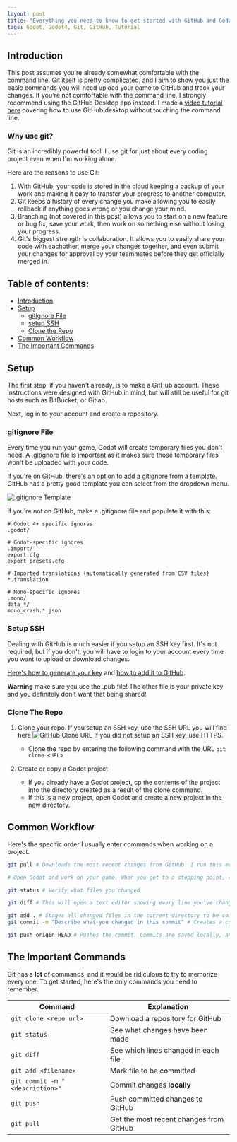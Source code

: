 ```yaml
---
layout: post
title: "Everything you need to know to get started with GitHub and Godot"
tags: Godot, Godot4, Git, GitHub, Tutorial
---
```


## Introduction
This post assumes you're already somewhat comfortable with the command line. Git itself is pretty complicated, and I aim to show you just the basic commands you will need upload your game to GitHub and track your changes. If you're not comfortable with the command line, I strongly recommend using the GitHub Desktop app instead. I made a [video tutorial here](https://www.youtube.com/watch?v=8UrZGJQq5cE&t=2s) covering how to use GitHub desktop without touching the command line.

### Why use git?
Git is an incredibly powerful tool. I use git for just about every coding project even when I'm working alone.

Here are the reasons to use Git:
1. With GitHub, your code is stored in the cloud keeping a backup of your work and making it easy to transfer your progress to another computer.
2. Git keeps a history of every change you make allowing you to easily rollback if anything goes wrong or you change your mind.
3. Branching (not covered in this post) allows you to start on a new feature or bug fix, save your work, then work on something else without losing your progress.
4. Git's biggest strength is collaboration. It allows you to easily share your code with eachother, merge your changes together, and even submit your changes for approval by your teammates before they get officially merged in.


## Table of contents:
 - [Introduction](#introduction)
 - [Setup](#setup)
    - [gitignore File](#gitignore-file)
    - [setup SSH](#setup-ssh)
    - [Clone the Repo](#clone-the-repo)
 - [Common Workflow](#common-workflow)
 - [The Important Commands](#the-important-commands)

## Setup
The first step, if you haven't already, is to make a GitHub account. These instructions were designed with GitHub in mind, but will still be useful for git hosts such as BitBucket, or Gitlab.

Next, log in to your account and create a repository.

### gitignore File
Every time you run your game, Godot will create temporary files you don't need. A .gitignore file is important as it makes sure those temporary files won't be uploaded with your code.

If you're on GitHub, there's an option to add a gitignore from a template. GitHub has a pretty good template you can select from the dropdown menu.

![.gitignore Template]({{site.baseurl}}/_images/GitHub-.gitignore-Template.png)

If you're not on GitHub, make a .gitignore file and populate it with this:
```
# Godot 4+ specific ignores
.godot/

# Godot-specific ignores
.import/
export.cfg
export_presets.cfg

# Imported translations (automatically generated from CSV files)
*.translation

# Mono-specific ignores
.mono/
data_*/
mono_crash.*.json

```

### Setup SSH
Dealing with GitHub is much easier if you setup an SSH key first. It's not required, but if you don't, you will have to login to your account every time you want to upload or download changes.

 [Here's how to generate your key](https://docs.github.com/en/authentication/connecting-to-github-with-ssh/generating-a-new-ssh-key-and-adding-it-to-the-ssh-agent) and [how to add it to GitHub](https://docs.github.com/en/authentication/connecting-to-github-with-ssh/adding-a-new-ssh-key-to-your-github-account).

**Warning** make sure you use the .pub file! The other file is your private key and you definitely don't want that being shared!

### Clone The Repo
1. Clone your repo. If you setup an SSH key, use the SSH URL you will find here
![GitHub Clone URL]({{site.baseurl}}/_images/GitHubCloneURL.png)
 If you did not setup an SSH key, use HTTPS.

    * Clone the repo by entering the following command with the URL `git clone <URL>`
2. Create or copy a Godot project 
    * If you already have a Godot project, cp the contents of the project into the directory created as a result of the clone command.
    * If this is a new project, open Godot and create a new project in the new directory.

## Common Workflow
Here's the specific order I usually enter commands when working on a project.

```sh
git pull # Downloads the most recent changes from GitHub. I run this every time I start working just in case I forgot I pushed from a different computer or one of my teammates pushed changes

# Open Godot and work on your game. When you get to a stopping point, continue to the next command.

git status # Verify what files you changed

git diff # This will open a text editor showing every line you've changed. Lines you've added show in green and lines you've deleted show in red

git add . # Stages all changed files in the current directory to be commited
git commit -m "Describe what you changed in this commit" # Creates a commit. Your commit history is essentially a changelog of every change you've made. Best practice is to write a clear, but short description of what you changed.

git push origin HEAD # Pushes the commit. Commits are saved locally, and will not be uploaded to GitHub until you push them
```

## The Important Commands
Git has a **lot** of commands, and it would be ridiculous to try to memorize every one. To get started, here's the only commands you need to remember.

| Command | Explanation |
| -------- | ------- |
| `git clone <repo url>` | Download a repository for GitHub |
| `git status` | See what changes have been made |
| `git diff` | See which lines changed in each file |
| `git add <filename>` | Mark file to be committed  |
| `git commit -m "<description>"` | Commit changes **locally** |
| `git push` | Push committed changes to GitHub |
| `git pull` | Get the most recent changes from GitHub |


